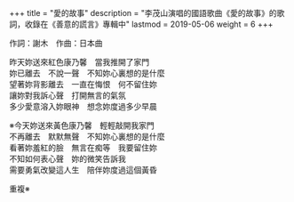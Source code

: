 +++
title = "愛的故事"
description = "李茂山演唱的國語歌曲《愛的故事》的歌詞，收錄在《善意的謊言》專輯中"
lastmod = 2019-05-06
weight = 6
+++

作詞：謝木　作曲：日本曲  

昨天妳送來紅色康乃馨　當我推開了家門  
妳已離去　不說一聲　不知妳心裏想的是什麼  
望著妳背影離去　一直在悔恨　何不留住妳  
讓妳對我訴心聲　打開無言的氣氛  
多少愛意溶入妳眼神　想念妳度過多少早晨  

※今天妳送來黃色康乃馨　輕輕敲開我家門  
不再離去　默默無聲　不知妳心裏想的是什麼  
看著妳羞紅的臉　無言在痴等　我要留住妳  
不知如何表心聲　妳的微笑告訴我  
需要勇氣改變這人生　陪伴妳度過這個黃昏  

重複※
